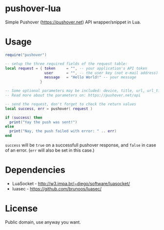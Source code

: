 pushover-lua
============

Simple Pushover (https://pushover.net) API wrapper/snippet in Lua.

Usage
=====
```lua
require("pushover")

-- setup the three required fields of the request table:
local request = { token     = "", -- your application's API token
                  user      = "", -- the user key (not e-mail address) of your user (or you), viewable when logged into the dashboard
                  message   = "Hello World!" -- your message
                }

-- Some optional parameters may be included: device, title, url, url_title, priority, timestamp, sound
-- Read more about the parameters on: https://pushover.net/api

-- send the request, don't forget to check the return values
local success, err = pushover( request )

if (success) then
  print("Yay the push was sent!")
else
  print("Nay, the push failed with error: " .. err)
end
```
   
`success` will be `true` on a successfull pushover response, and `false` in case of an error. (`err` will also be set in this case.)

Dependencies
============
* LuaSocket - http://w3.impa.br/~diego/software/luasocket/
* luasec - https://github.com/brunoos/luasec/

License
=======
Public domain, use anyway you want.

